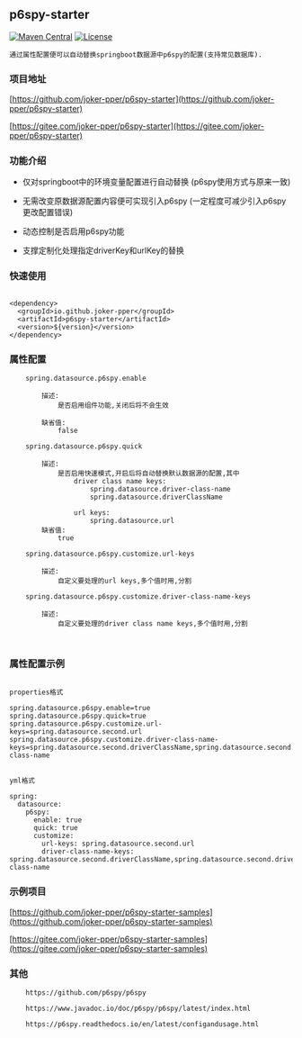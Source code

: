 ## p6spy-starter

[![Maven Central](https://img.shields.io/maven-central/v/io.github.joker-pper/p6spy-starter.svg?label=Maven%20Central)](https://search.maven.org/search?q=g:%22io.github.joker-pper%22%20AND%20a:%22p6spy-starter%22)
[![License](https://img.shields.io/badge/License-Apache%202.0-blue.svg)](https://opensource.org/licenses/Apache-2.0)


    通过属性配置便可以自动替换springboot数据源中p6spy的配置(支持常见数据库).

### 项目地址

[https://github.com/joker-pper/p6spy-starter](https://github.com/joker-pper/p6spy-starter)

[https://gitee.com/joker-pper/p6spy-starter](https://gitee.com/joker-pper/p6spy-starter)

### 功能介绍
    
 + 仅对springboot中的环境变量配置进行自动替换 (p6spy使用方式与原来一致)
 
 + 无需改变原数据源配置内容便可实现引入p6spy (一定程度可减少引入p6spy更改配置错误)

 + 动态控制是否启用p6spy功能
 
 + 支撑定制化处理指定driverKey和urlKey的替换
 

### 快速使用

```

<dependency>
  <groupId>io.github.joker-pper</groupId>
  <artifactId>p6spy-starter</artifactId>
  <version>${version}</version>
</dependency>

```

### 属性配置

```
    spring.datasource.p6spy.enable   
     
        描述:
            是否启用组件功能,关闭后将不会生效
        
        缺省值:
            false

    spring.datasource.p6spy.quick   
     
        描述:
            是否启用快速模式,开启后将自动替换默认数据源的配置,其中
                driver class name keys:
                    spring.datasource.driver-class-name
                    spring.datasource.driverClassName
            
                url keys:
                    spring.datasource.url
        缺省值:
            true
    
    spring.datasource.p6spy.customize.url-keys
     
        描述:
            自定义要处理的url keys,多个值时用,分割

    spring.datasource.p6spy.customize.driver-class-name-keys    
     
        描述:
            自定义要处理的driver class name keys,多个值时用,分割



```

### 属性配置示例

```

properties格式

spring.datasource.p6spy.enable=true
spring.datasource.p6spy.quick=true
spring.datasource.p6spy.customize.url-keys=spring.datasource.second.url
spring.datasource.p6spy.customize.driver-class-name-keys=spring.datasource.second.driverClassName,spring.datasource.second.driver-class-name


yml格式

spring:
  datasource:
    p6spy:
      enable: true
      quick: true
      customize:
        url-keys: spring.datasource.second.url
        driver-class-name-keys: spring.datasource.second.driverClassName,spring.datasource.second.driver-class-name
```


### 示例项目

[https://github.com/joker-pper/p6spy-starter-samples](https://github.com/joker-pper/p6spy-starter-samples)

[https://gitee.com/joker-pper/p6spy-starter-samples](https://gitee.com/joker-pper/p6spy-starter-samples)



### 其他

```
    https://github.com/p6spy/p6spy
    
    https://www.javadoc.io/doc/p6spy/p6spy/latest/index.html
    
    https://p6spy.readthedocs.io/en/latest/configandusage.html
    
```    